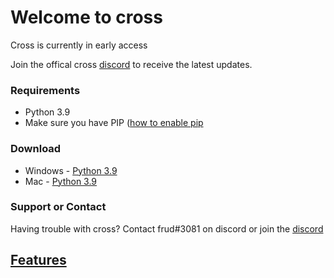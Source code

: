 # Welcome to cross

Cross is currently in early access 

Join the offical cross [discord](https://discord.gg/4eHTExkye4) to receive the latest updates.


### Requirements
- Python 3.9
- Make sure you have PIP ([how to enable pip](https://www.youtube.com/watch?v=YKSpANU8jPE)

### Download

- Windows - [Python 3.9](https://www.python.org/ftp/python/3.9.0/python-3.9.0-amd64.exe)
- Mac - [Python 3.9](https://www.python.org/ftp/python/3.9.0/python-3.9.0-macosx10.9.pkg)


### Support or Contact

Having trouble with cross? Contact frud#3081 on discord or join the [discord](https://discord.gg/4eHTExkye4) 

## [Features]([https://voidbotw.github.io/Lisky/](https://voidbotw.github.io/Features/))
